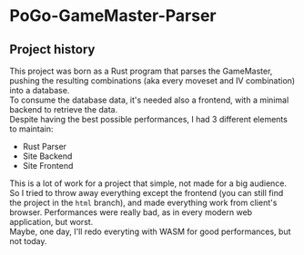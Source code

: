 # PoGo-GameMaster-Parser

## Project history

This project was born as a Rust program that parses the GameMaster, pushing the resulting combinations (aka every moveset and IV combination) into a database.<br />
To consume the database data, it's needed also a frontend, with a minimal backend to retrieve the data.<br />
Despite having the best possible performances, I had 3 different elements to maintain:
* Rust Parser
* Site Backend
* Site Frontend

This is a lot of work for a project that simple, not made for a big audience.<br/>
So I tried to throw away everything except the frontend (you can still find the project in the `html` branch), and made everything work from client's browser.
Performances were really bad, as in every modern web application, but worst.<br/>
Maybe, one day, I'll redo everyting with WASM for good performances, but not today.
